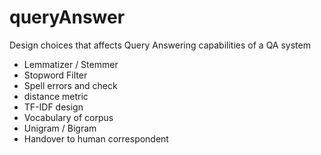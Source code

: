 # queryAnswer

Design choices that affects Query Answering capabilities of a QA system
- Lemmatizer / Stemmer
- Stopword Filter
- Spell errors and check
- distance metric
- TF-IDF design
- Vocabulary of corpus
- Unigram / Bigram
- Handover to human correspondent
